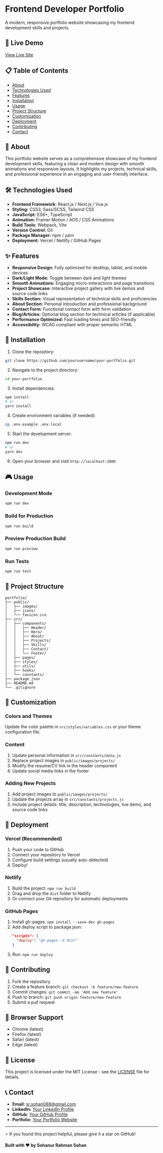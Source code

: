 # Frontend Developer Portfolio

A modern, responsive portfolio website showcasing my frontend development skills and projects.

## 🚀 Live Demo

[View Live Site](https://your-portfolio-url.com)

## 📋 Table of Contents

- [About](#about)
- [Technologies Used](#technologies-used)
- [Features](#features)
- [Installation](#installation)
- [Usage](#usage)
- [Project Structure](#project-structure)
- [Customization](#customization)
- [Deployment](#deployment)
- [Contributing](#contributing)
- [Contact](#contact)

## 🎯 About

This portfolio website serves as a comprehensive showcase of my frontend development skills, featuring a clean and modern design with smooth animations and responsive layouts. It highlights my projects, technical skills, and professional experience in an engaging and user-friendly interface.

## 🛠 Technologies Used

- **Frontend Framework:** React.js / Next.js / Vue.js
- **Styling:** CSS3, Sass/SCSS, Tailwind CSS
- **JavaScript:** ES6+, TypeScript
- **Animation:** Framer Motion / AOS / CSS Animations
- **Build Tools:** Webpack, Vite
- **Version Control:** Git
- **Package Manager:** npm / yarn
- **Deployment:** Vercel / Netlify / GitHub Pages

## ✨ Features

- **Responsive Design:** Fully optimized for desktop, tablet, and mobile devices
- **Dark/Light Mode:** Toggle between dark and light themes
- **Smooth Animations:** Engaging micro-interactions and page transitions
- **Project Showcase:** Interactive project gallery with live demos and source code links
- **Skills Section:** Visual representation of technical skills and proficiencies
- **About Section:** Personal introduction and professional background
- **Contact Form:** Functional contact form with form validation
- **Blog/Articles:** Optional blog section for technical articles (if applicable)
- **Performance Optimized:** Fast loading times and SEO-friendly
- **Accessibility:** WCAG compliant with proper semantic HTML

## 🔧 Installation

1. Clone the repository:
```bash
git clone https://github.com/yourusername/your-portfolio.git
```

2. Navigate to the project directory:
```bash
cd your-portfolio
```

3. Install dependencies:
```bash
npm install
# or
yarn install
```

4. Create environment variables (if needed):
```bash
cp .env.example .env.local
```

5. Start the development server:
```bash
npm run dev
# or
yarn dev
```

6. Open your browser and visit `http://localhost:3000`

## 🎮 Usage

### Development Mode
```bash
npm run dev
```

### Build for Production
```bash
npm run build
```

### Preview Production Build
```bash
npm run preview
```

### Run Tests
```bash
npm run test
```

## 📁 Project Structure

```
portfolio/
├── public/
│   ├── images/
│   ├── icons/
│   └── favicon.ico
├── src/
│   ├── components/
│   │   ├── Header/
│   │   ├── Hero/
│   │   ├── About/
│   │   ├── Projects/
│   │   ├── Skills/
│   │   ├── Contact/
│   │   └── Footer/
│   ├── pages/
│   ├── styles/
│   ├── utils/
│   ├── hooks/
│   └── constants/
├── package.json
├── README.md
└── .gitignore
```

## 🎨 Customization

### Colors and Themes
Update the color palette in `src/styles/variables.css` or your theme configuration file.

### Content
1. Update personal information in `src/constants/data.js`
2. Replace project images in `public/images/projects/`
3. Modify the resume/CV link in the header component
4. Update social media links in the footer

### Adding New Projects
1. Add project images to `public/images/projects/`
2. Update the projects array in `src/constants/projects.js`
3. Include project details: title, description, technologies, live demo, and source code links

## 🚀 Deployment

### Vercel (Recommended)
1. Push your code to GitHub
2. Connect your repository to Vercel
3. Configure build settings (usually auto-detected)
4. Deploy!

### Netlify
1. Build the project: `npm run build`
2. Drag and drop the `dist` folder to Netlify
3. Or connect your Git repository for automatic deployments

### GitHub Pages
1. Install gh-pages: `npm install --save-dev gh-pages`
2. Add deploy script to package.json:
   ```json
   "scripts": {
     "deploy": "gh-pages -d dist"
   }
   ```
3. Run: `npm run deploy`

## 🤝 Contributing

1. Fork the repository
2. Create a feature branch: `git checkout -b feature/new-feature`
3. Commit changes: `git commit -am 'Add new feature'`
4. Push to branch: `git push origin feature/new-feature`
5. Submit a pull request

## 📱 Browser Support

- Chrome (latest)
- Firefox (latest)
- Safari (latest)
- Edge (latest)

## 📄 License

This project is licensed under the MIT License - see the [LICENSE](LICENSE) file for details.

## 📞 Contact

- **Email:** sr.sohan088@gmail.com
- **LinkedIn:** [Your LinkedIn Profile](https://linkedin.com/in/sr-sohan-1621a0199)
- **GitHub:** [Your GitHub Profile](https://github.com/sohan284)
- **Portfolio:** [Your Portfolio Website](https://srsohan.vercel.app)

---

⭐ If you found this project helpful, please give it a star on GitHub!

**Built with ❤️ by Sohanur Rahman Sohan**
